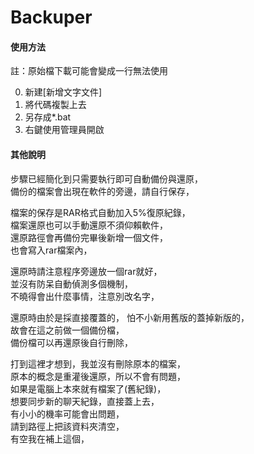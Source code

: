 # Backuper

#### 使用方法

註：原始檔下載可能會變成一行無法使用

0. 新建\[新增文字文件\]
1. 將代碼複製上去
2. 另存成*.bat
3. 右鍵使用管理員開啟


#### 其他說明
步驟已經簡化到只需要執行即可自動備份與還原，  
備份的檔案會出現在軟件的旁邊，請自行保存，  
  
檔案的保存是RAR格式自動加入5%復原紀錄，  
檔案還原也可以手動還原不須仰賴軟件，  
還原路徑會再備份完畢後新增一個文件，  
也會寫入rar檔案內，  

還原時請注意程序旁邊放一個rar就好，  
並沒有防呆自動偵測多個機制，  
不曉得會出什麼事情，注意別改名字，  

還原時由於是採直接覆蓋的，
怕不小新用舊版的蓋掉新版的，  
故會在這之前做一個備份檔，  
備份檔可以再還原後自行刪除，

打到這裡才想到，我並沒有刪除原本的檔案，  
原本的概念是重灌後還原，所以不會有問題，  
如果是電腦上本來就有檔案了(舊紀錄)，  
想要同步新的聊天紀錄，直接蓋上去，  
有小小的機率可能會出問題，  
請到路徑上把該資料夾清空，  
有空我在補上這個，  
